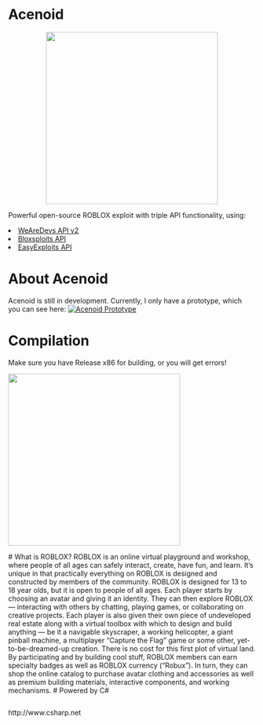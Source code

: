 # Acenoid

<p align="center">
  <img src="https://i.imgur.com/UqAPdtC.png" width="350" title="">
</p>

Powerful open-source ROBLOX exploit with triple API functionality, using:

<li><a href="https://wearedevs.net/d/Exploit%20APIv2">WeAreDevs API v2</a></li>
<li><a href="https://mega.nz/#!D75jxYwC!uM4EFMjTHNEBiS5obwwfQiwG78e6--S3WQDxa2pYogw">Bloxsploits API</a></li>
<li><a href="https://easyexploits.com/?exploit=easyexploitsapi">EasyExploits API</a></li>

# About Acenoid
Acenoid is still in development. Currently, I only have a prototype, which you can see here:
[![Acenoid Prototype](https://j.gifs.com/6XvAk9.gif)](https://www.youtube.com/watch?v=krj1qXNUhkw)
# Compilation
Make sure you have Release x86 for building, or you will get errors!
<p align="left">
  <img src="https://i.gyazo.com/54a61f7a7295a2ed26bcd6242ea0682b.png" width="350" title="">
</p>
# What is ROBLOX?
ROBLOX is an online virtual playground and workshop, where people of all ages can safely interact, create, have fun, and learn. It’s unique in that practically everything on ROBLOX is designed and constructed by members of the community. ROBLOX is designed for 13 to 18 year olds, but it is open to people of all ages. Each player starts by choosing an avatar and giving it an identity. They can then explore ROBLOX — interacting with others by chatting, playing games, or collaborating on creative projects. Each player is also given their own piece of undeveloped real estate along with a virtual toolbox with which to design and build anything — be it a navigable skyscraper, a working helicopter, a giant pinball machine, a multiplayer “Capture the Flag” game or some other, yet-to-be-dreamed-up creation. There is no cost for this first plot of virtual land. By participating and by building cool stuff, ROBLOX members can earn specialty badges as well as ROBLOX currency (“Robux”). In turn, they can shop the online catalog to purchase avatar clothing and accessories as well as premium building materials, interactive components, and working mechanisms.
# Powered by C#
<p align="left">
  <img src="https://duckduckgo.com/i/a707f012.png" title="">
</p>
http://www.csharp.net

